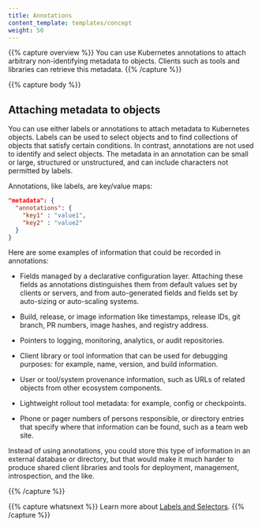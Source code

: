 ```yaml
---
title: Annotations
content_template: templates/concept
weight: 50
---
```


{{% capture overview %}}
You can use Kubernetes annotations to attach arbitrary non-identifying metadata
to objects. Clients such as tools and libraries can retrieve this metadata.
{{% /capture %}}

{{% capture body %}}
## Attaching metadata to objects

You can use either labels or annotations to attach metadata to Kubernetes
objects. Labels can be used to select objects and to find
collections of objects that satisfy certain conditions. In contrast, annotations
are not used to identify and select objects. The metadata
in an annotation can be small or large, structured or unstructured, and can
include characters not permitted by labels.

Annotations, like labels, are key/value maps:

```json
"metadata": {
  "annotations": {
    "key1" : "value1",
    "key2" : "value2"
  }
}
```

Here are some examples of information that could be recorded in annotations:

* Fields managed by a declarative configuration layer. Attaching these fields
  as annotations distinguishes them from default values set by clients or
  servers, and from auto-generated fields and fields set by
  auto-sizing or auto-scaling systems.

* Build, release, or image information like timestamps, release IDs, git branch,
  PR numbers, image hashes, and registry address.

* Pointers to logging, monitoring, analytics, or audit repositories.

* Client library or tool information that can be used for debugging purposes:
  for example, name, version, and build information.

* User or tool/system provenance information, such as URLs of related objects
  from other ecosystem components.

* Lightweight rollout tool metadata: for example, config or checkpoints.

* Phone or pager numbers of persons responsible, or directory entries that
  specify where that information can be found, such as a team web site.

Instead of using annotations, you could store this type of information in an
external database or directory, but that would make it much harder to produce
shared client libraries and tools for deployment, management, introspection,
and the like.

{{% /capture %}}

{{% capture whatsnext %}}
Learn more about [Labels and Selectors](/docs/concepts/overview/working-with-objects/labels/).
{{% /capture %}}